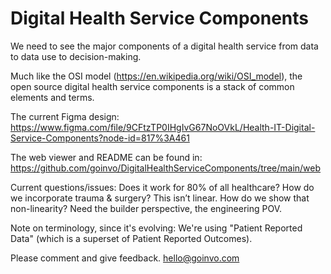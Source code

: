 # Digital Health Service Components

We need to see the major components of a digital health service from data to data use to decision-making.

Much like the OSI model (https://en.wikipedia.org/wiki/OSI_model), the open source digital health service components is a stack of common elements and terms.

The current Figma design:
https://www.figma.com/file/9CFtzTP0IHgIvG67NoOVkL/Health-IT-Digital-Service-Components?node-id=817%3A461

The web viewer and README can be found in:
https://github.com/goinvo/DigitalHealthServiceComponents/tree/main/web

Current questions/issues:
Does it work for 80% of all healthcare?
How do we incorporate trauma & surgery?
This isn’t linear. How do we show that non-linearity?
Need the builder perspective, the engineering POV.

Note on terminology, since it's evolving:
We're using "Patient Reported Data" (which is a superset of Patient Reported Outcomes).

Please comment and give feedback.
hello@goinvo.com
